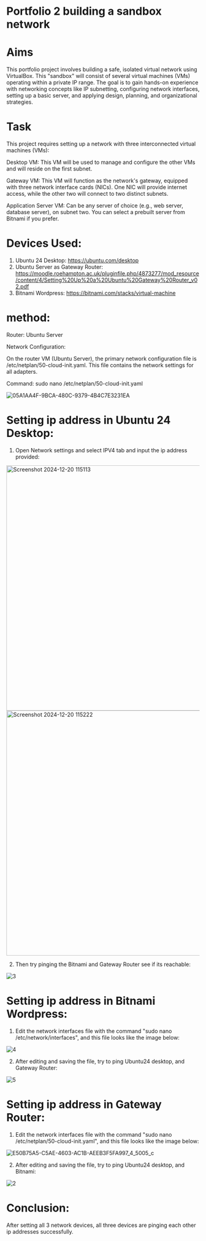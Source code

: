 # Portfolio 2 building a sandbox network
# Aims
This portfolio project involves building a safe, isolated virtual network using VirtualBox. This "sandbox" will consist of several virtual machines (VMs) operating within a private IP range. The goal is to gain hands-on experience with networking concepts like IP subnetting, configuring network interfaces, setting up a basic server, and applying design, planning, and organizational strategies.
# Task
This project requires setting up a network with three interconnected virtual machines (VMs):

Desktop VM: This VM will be used to manage and configure the other VMs and will reside on the first subnet.

Gateway VM: This VM will function as the network's gateway, equipped with three network interface cards (NICs). One NIC will provide internet access, while the other two will connect to two distinct subnets.

Application Server VM: Can be any server of choice (e.g., web server, database server), on subnet two.
You can select a prebuilt server from Bitnami if you prefer.
# Devices Used:
1. Ubuntu 24 Desktop: https://ubuntu.com/desktop
2. Ubuntu Server as Gateway Router: https://moodle.roehampton.ac.uk/pluginfile.php/4873277/mod_resource/content/4/Setting%20Up%20a%20Ubuntu%20Gateway%20Router_v02.pdf
3. Bitnami Wordpress: https://bitnami.com/stacks/virtual-machine
# method: 

Router: Ubuntu Server

Network Configuration:

On the router VM (Ubuntu Server), the primary network configuration file is /etc/netplan/50-cloud-init.yaml. This file contains the network settings for all adapters.

Command: sudo nano /etc/netplan/50-cloud-init.yaml

![05A1AA4F-9BCA-480C-9379-4B4C7E3231EA](https://github.com/user-attachments/assets/3c709e1f-42ea-4644-a495-f7452cad3290)

# Setting ip address in Ubuntu 24 Desktop:
1. Open Network settings and select IPV4 tab and input the ip address provided:

<img width="639" alt="Screenshot 2024-12-20 115113" src="https://github.com/user-attachments/assets/08799fda-edc2-4579-b641-d90053b4a51f" />





  <img width="639" alt="Screenshot 2024-12-20 115222" src="https://github.com/user-attachments/assets/c539fac6-0909-4106-ac9c-32b0b8896c3c" />


2. Then try pinging the Bitnami and Gateway Router see if its reachable:
   

![3](https://github.com/user-attachments/assets/045f1371-047f-4543-9c1c-1b13cd8b14f3)



# Setting ip address in Bitnami Wordpress: 
1. Edit the network interfaces file with the command "sudo nano /etc/network/interfaces", and this file looks like the image below:

   
![4](https://github.com/user-attachments/assets/1b786c0d-0db1-4025-9666-ded5ede561bf)


2. After editing and saving the file, try to ping Ubuntu24 desktop, and Gateway Router:

![5](https://github.com/user-attachments/assets/8f55e9db-6222-436f-9e06-3d3de81d2a6c)


# Setting ip address in Gateway Router: 
1. Edit the network interfaces file with the command "sudo nano /etc/netplan/50-cloud-init.yaml", and this file looks like the image below:

![E50B75A5-C5AE-4603-AC1B-AEEB3F5FA997_4_5005_c](https://github.com/user-attachments/assets/9583bfb7-f553-4f22-b73f-81b11a3410ca)


2. After editing and saving the file, try to ping Ubuntu24 desktop, and Bitnami:

![2](https://github.com/user-attachments/assets/66a2367f-3830-47ab-b5e3-736bd32c1129)


# Conclusion:

After setting all 3 network devices, all three devices are pinging each other ip addresses successfully.
